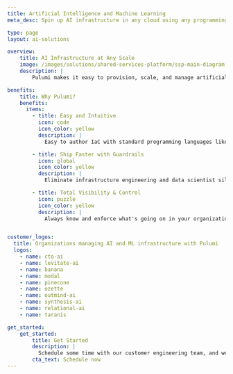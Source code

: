 ```yaml
---
title: Artificial Intelligence and Machine Learning 
meta_desc: Spin up AI infrastructure in any cloud using any programming language

type: page
layout: ai-solutions

overview:
    title: AI Infrastructure at Any Scale
    image: /images/solutions/shared-services-platform/ssp-main-diagram.svg
    description: |
        Pulumi makes it easy to provision, scale, and manage artificial intelligence (AI) and machine learning (ML) infrastructure across any cloud. You can use standard programming languages, like Python, to write infrastructure as code (IaC) programs that automate the infrastructure for your data pipelines, model training clusters, and backend services. Pulumi eliminates the silos between infrastructure and data science teams, allowing you to get to market faster. 

benefits:
    title: Why Pulumi?
    benefits:
      items:
        - title: Easy and Intuitive
          icon: code
          icon_color: yellow
          description: |
            Easy to author IaC with standard programming languages like Python. 

        - title: Ship Faster with Guardrails
          icon: global
          icon_color: yellow
          description: |
            Eliminate infrastructure engineering and data scientist silos.

        - title: Total Visibility & Control
          icon: puzzle
          icon_color: yellow
          description: |
            Always know and enforce what's going on in your organization. 


customer_logos:
  title: Organizations managing AI and ML infrastructure with Pulumi
  logos:
    - name: cto-ai
    - name: levitate-ai
    - name: banana
    - name: modal
    - name: pinecone
    - name: ozette
    - name: outmind-ai
    - name: synthesis-ai
    - name: relational-ai
    - name: taranis

get_started:
    get_started:
        title: Get Started
        description: |
          Schedule some time with our customer engineering team, and we will help you scale your AI infrastructure with Pulumi.
        cta_text: Schedule now
---
```

